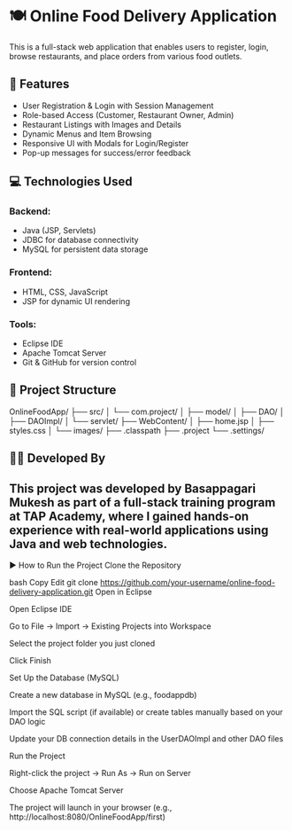 
# 🍽️ Online Food Delivery Application

This is a full-stack web application that enables users to register, login, browse restaurants, and place orders from various food outlets.

## 🚀 Features

- User Registration & Login with Session Management
- Role-based Access (Customer, Restaurant Owner, Admin)
- Restaurant Listings with Images and Details
- Dynamic Menus and Item Browsing
- Responsive UI with Modals for Login/Register
- Pop-up messages for success/error feedback

## 💻 Technologies Used

### Backend:
- Java (JSP, Servlets)
- JDBC for database connectivity
- MySQL for persistent data storage

### Frontend:
- HTML, CSS, JavaScript
- JSP for dynamic UI rendering

### Tools:
- Eclipse IDE
- Apache Tomcat Server
- Git & GitHub for version control

## 📁 Project Structure


OnlineFoodApp/
├── src/
│ └── com.project/
│ ├── model/
│ ├── DAO/
│ ├── DAOImpl/
│ └── servlet/
├── WebContent/
│ ├── home.jsp
│ ├── styles.css
│ └── images/
├── .classpath
├── .project
└── .settings/


## 🧑‍💻 Developed By

This project was developed by **Basappagari Mukesh** as part of a full-stack training program at **TAP Academy**, where I gained hands-on experience with real-world applications using Java and web technologies.
---



▶️ How to Run the Project
Clone the Repository

bash
Copy
Edit
git clone https://github.com/your-username/online-food-delivery-application.git
Open in Eclipse

Open Eclipse IDE

Go to File → Import → Existing Projects into Workspace

Select the project folder you just cloned

Click Finish

Set Up the Database (MySQL)

Create a new database in MySQL (e.g., foodappdb)

Import the SQL script (if available) or create tables manually based on your DAO logic

Update your DB connection details in the UserDAOImpl and other DAO files

Run the Project

Right-click the project → Run As → Run on Server

Choose Apache Tomcat Server

The project will launch in your browser (e.g., http://localhost:8080/OnlineFoodApp/first)



